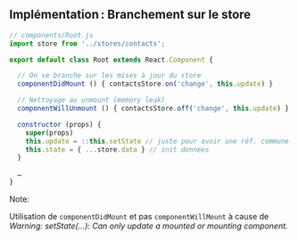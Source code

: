 ## Implémentation : Branchement sur le store

```js
// components/Root.js
import store from '../stores/contacts';

export default class Root extends React.Component {

  // On se branche sur les mises à jour du store
  componentDidMount () { contactsStore.on('change', this.update) }

  // Nettoyage au unmount (memory leak)
  componentWillUnmount () { contactsStore.off('change', this.update) }

  constructor (props) {
    super(props)
    this.update = ::this.setState // juste pour avoir une réf. commune au on/off
    this.state = { ...store.data } // init données
  }

  …
}
```

Note:

Utilisation de ``componentDidMount`` et pas ``componentWillMount`` à cause de *Warning: setState(...): Can only update a mounted or mounting component.*
